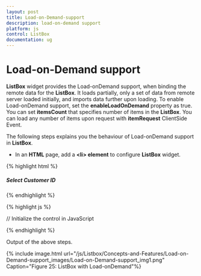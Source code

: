 ```yaml
---
layout: post
title: Load-on-Demand-support
description: load-on-demand support 
platform: js
control: ListBox
documentation: ug
---
```


# Load-on-Demand support 

**ListBox** widget provides the Load-onDemand support, when binding the remote data for the **ListBox**. It loads partially, only a set of data from remote server loaded initially, and imports data further upon loading. To enable Load-onDemand support, set the **enableLoadOnDemand** property as true. You can set **itemsCount** that specifies number of items in the **ListBox**. You can load any number of items upon request with **itemRequest** ClientSide Event.

The following steps explains you the behaviour of Load-onDemand support in **ListBox**.

* In an **HTML** page, add a **&lt;li&gt; element** to configure **ListBox** widget.


{% highlight html %}


<div class="control">
    <h5 class="ctrllabel"> Select Customer ID</h5>
    <ul id="listboxSample"></ul>
</div>

{% endhighlight %}

{% highlight js %}


// Initialize the control in JavaScript
<script type="text/javascript">
    jQuery(function ($) {
        var dataManger = ej.DataManager({
            url: "http://mvc.syncfusion.com/Services/Northwnd.svc/"
        });
        // Query creation
        var query = ej.Query()
                .from("Customers");

        $('#listboxSample').ejListBox({
            dataSource: dataManger,
            fields: { text: "CustomerID" },
            query: query, enableLoadOnDemand: true, itemsCount: 91, itemRequest: "itemRequested"
        });
});
//Load set of items in itemRequested client-side method
    function itemRequested(args) {
        var target = $("#selectCar").data("ejListBox");
        target.model.query = ej.Query().from("Customers").range(args.start, args.start + 20);
        this.model.itemsCount = 20; //to load 20 items

    }
</script>

{% endhighlight %}

Output of the above steps.


{% include image.html url="/js/Listbox/Concepts-and-Features/Load-on-Demand-support_images/Load-on-Demand-support_img1.png" Caption="Figure 25: ListBox with Load-onDemand"%}

